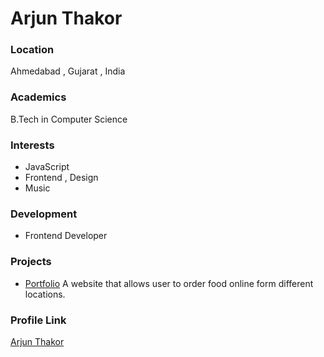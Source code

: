# Arjun Thakor

### Location

Ahmedabad , Gujarat , India

### Academics

B.Tech in Computer Science

### Interests

- JavaScript
- Frontend , Design
- Music

### Development

-  Frontend Developer

### Projects

- [Portfolio](https://github.com/The-Arjun-Thakor/Portfolio) A website that allows user to order food online form different locations.

### Profile Link

[Arjun Thakor](https://github.com/The-Arjun-Thakor)